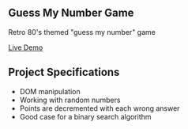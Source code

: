 ## Guess My Number Game

Retro 80's themed "guess my number" game

[Live Demo](https://retro-guess-my-number-game.netlify.app)

## Project Specifications

- DOM manipulation
- Working with random numbers
- Points are decremented with each wrong answer
- Good case for a binary search algorithm
